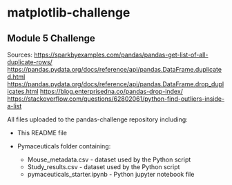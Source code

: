 # matplotlib-challenge

## Module 5 Challenge

Sources:
https://sparkbyexamples.com/pandas/pandas-get-list-of-all-duplicate-rows/
https://pandas.pydata.org/docs/reference/api/pandas.DataFrame.duplicated.html
https://pandas.pydata.org/docs/reference/api/pandas.DataFrame.drop_duplicates.html
https://blog.enterprisedna.co/pandas-drop-index/
https://stackoverflow.com/questions/62802061/python-find-outliers-inside-a-list


All files uploaded to the pandas-challenge repository including:  

- This README file  

- Pymaceuticals folder containing:    
    - Mouse_metadata.csv - dataset used by the Python script  
    - Study_results.csv - dataset used by the Python script
    - pymaceuticals_starter.ipynb - Python jupyter notebook file